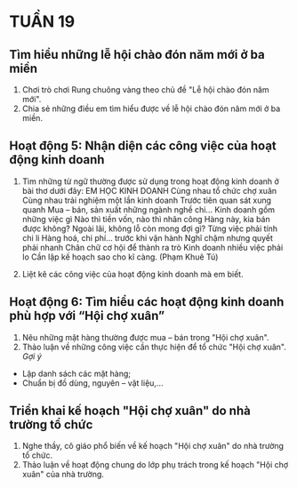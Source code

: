 # TUẦN 19

## Tìm hiểu những lễ hội chào đón năm mới ở ba miền
1. Chơi trò chơi Rung chuông vàng theo chủ đề "Lễ hội chào đón năm mới".
2. Chia sẻ những điều em tìm hiểu được về lễ hội chào đón năm mới ở ba miền.

## Hoạt động 5: Nhận diện các công việc của hoạt động kinh doanh
1. Tìm những từ ngữ thường được sử dụng trong hoạt động kinh doanh ở bài thơ dưới đây:
EM HỌC KINH DOANH
Cùng nhau tổ chức chợ xuân
Cùng nhau trải nghiệm một lần kinh doanh
Trước tiên quan sát xung quanh
Mua – bán, sản xuất những ngành nghề chi...
Kinh doanh gồm những việc gì
Nào thì tiền vốn, nào thì nhân công
Hàng này, kia bán được không?
Ngoài lãi, không lỗ còn mong đợi gì?
Từng việc phải tính chi li
Hàng hoá, chi phí... trước khi vận hành
Nghĩ chậm nhưng quyết phải nhanh
Chân chữ cơ hội để thành ra trò
Kinh doanh nhiều việc phải lo
Cần lập kế hoạch sao cho kĩ càng.
(Phạm Khuê Tú)

2. Liệt kê các công việc của hoạt động kinh doanh mà em biết.

## Hoạt động 6: Tìm hiểu các hoạt động kinh doanh phù hợp với “Hội chợ xuân”
1. Nêu những mặt hàng thường được mua – bán trong "Hội chợ xuân".
2. Thảo luận về những công việc cần thực hiện để tổ chức "Hội chợ xuân".
*Gợi ý*
* Lập danh sách các mặt hàng;
* Chuẩn bị đồ dùng, nguyên – vật liệu,...

## Triển khai kế hoạch "Hội chợ xuân" do nhà trường tổ chức
1. Nghe thầy, cô giáo phổ biến về kế hoạch "Hội chợ xuân" do nhà trường tổ chức.
2. Thảo luận về hoạt động chung do lớp phụ trách trong kế hoạch "Hội chợ xuân" của nhà trường.
